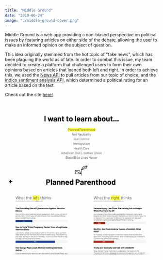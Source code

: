 ```yaml
---
title: "Middle Ground"
date: "2019-06-24"
image: "./middle-ground-cover.png"
---
```


Middle Ground is a web app providing a non-biased perspective on political issues by featuring articles on either side of the debate, allowing the user to make an informed opinion on the subject of question.

This idea originally stemmed from the hot topic of "fake news", which has been plaguing the world as of late. In order to combat this issue, my team decided to create a platform that challenged users to form their own opinions based on articles that leaned both left and right. In order to achieve this, we used the <a href="https://newsapi.org/">News API</a> to pull articles from our topic of choice, and the <a href="https://indico.io/blog/docs/indico-api/text-analysis/sentiment-analysis/">indico sentiment analysis API</a>, which determined a political rating for an article based on the text.

Check out the site <a href="https://middle-ground.herokuapp.com">here!</a> 

<div class="illustration-images">
  <img src="middle-ground-proj.png" alt="middle ground homepage">
  <img src="middle-ground-proj-2.png" alt="middle ground sample page">
</div>